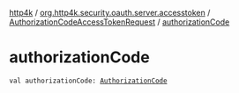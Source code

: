 [http4k](../../index.md) / [org.http4k.security.oauth.server.accesstoken](../index.md) / [AuthorizationCodeAccessTokenRequest](index.md) / [authorizationCode](./authorization-code.md)

# authorizationCode

`val authorizationCode: `[`AuthorizationCode`](../../org.http4k.security.oauth.server/-authorization-code/index.md)